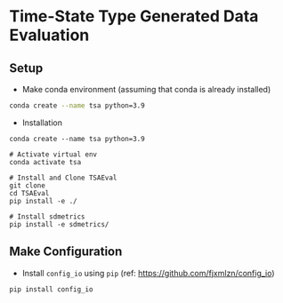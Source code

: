# Time-State Type Generated Data Evaluation
## Setup
- Make conda environment (assuming that conda is already installed)

```bash
conda create --name tsa python=3.9
```

- Installation 
```
conda create --name tsa python=3.9

# Activate virtual env
conda activate tsa

# Install and Clone TSAEval
git clone 
cd TSAEval
pip install -e ./

# Install sdmetrics
pip install -e sdmetrics/

```


## Make Configuration 
- Install `config_io` using `pip` (ref: https://github.com/fjxmlzn/config_io)
```
pip install config_io
```

